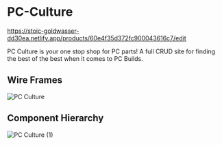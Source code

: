 # PC-Culture
https://stoic-goldwasser-dd30ea.netlify.app/products/60e4f35d372fc900043616c7/edit

PC Culture is your one stop shop for PC parts! A full CRUD site for finding the best of the best when it comes to PC Builds.

## Wire Frames 
![PC Culture](https://user-images.githubusercontent.com/69879139/124796069-be522700-df1e-11eb-8d84-b64b93d350c3.png)


## Component Hierarchy 
![PC Culture (1)](https://user-images.githubusercontent.com/69879139/124804299-22c5b400-df28-11eb-8a12-b62251a7ea98.png)

